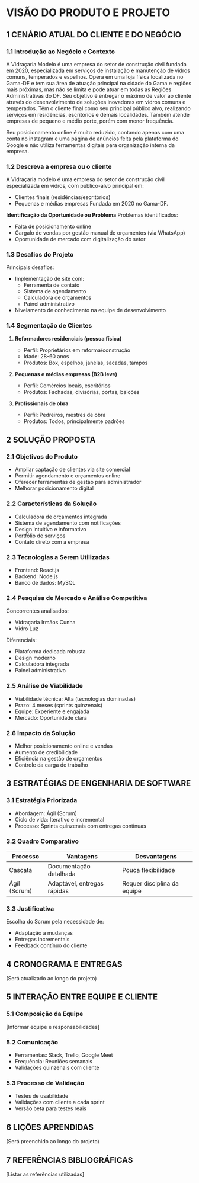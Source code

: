 # VISÃO DO PRODUTO E PROJETO

## 1 CENÁRIO ATUAL DO CLIENTE E DO NEGÓCIO

### 1.1 Introdução ao Negócio e Contexto
A Vidraçaria Modelo é uma empresa do setor de construção civil fundada em 2020, especializada em serviços de instalação e manutenção de vidros comuns, temperados e espelhos. Opera em uma loja física localizada no Gama-DF e tem sua área de atuação principal na cidade do Gama e regiões mais próximas, mas não se limita e pode atuar em todas as Regiões Administrativas do DF. Seu objetivo é entregar o máximo de valor ao cliente através do desenvolvimento de soluções inovadoras em vidros comuns e temperados. Têm o cliente final como seu principal público alvo, realizando serviços em residências, escritórios e demais localidades. Também atende empresas de pequeno e médio porte, porém com menor frequência.

Seu posicionamento online é muito reduzido, contando apenas com uma conta no instagram e uma página de anúncios feita pela plataforma do Google e não utiliza ferramentas digitais para organização interna da empresa.

### 1.2 Descreva a empresa ou o cliente
A Vidraçaria modelo é uma empresa do setor de construção civil especializada em vidros, com público-alvo principal em:
- Clientes finais (residências/escritórios)
- Pequenas e médias empresas
Fundada em 2020 no Gama-DF.

**Identificação da Oportunidade ou Problema**
Problemas identificados:
- Falta de posicionamento online
- Gargalo de vendas por gestão manual de orçamentos (via WhatsApp)
- Oportunidade de mercado com digitalização do setor

### 1.3 Desafios do Projeto
Principais desafios:
- Implementação de site com:
  - Ferramenta de contato
  - Sistema de agendamento
  - Calculadora de orçamentos
  - Painel administrativo
- Nivelamento de conhecimento na equipe de desenvolvimento

### 1.4 Segmentação de Clientes
1. **Reformadores residenciais (pessoa física)**
   - Perfil: Proprietários em reforma/construção
   - Idade: 28-60 anos
   - Produtos: Box, espelhos, janelas, sacadas, tampos

2. **Pequenas e médias empresas (B2B leve)**
   - Perfil: Comércios locais, escritórios
   - Produtos: Fachadas, divisórias, portas, balcões

3. **Profissionais de obra**
   - Perfil: Pedreiros, mestres de obra
   - Produtos: Todos, principalmente padrões

## 2 SOLUÇÃO PROPOSTA

### 2.1 Objetivos do Produto
- Ampliar captação de clientes via site comercial
- Permitir agendamento e orçamentos online
- Oferecer ferramentas de gestão para administrador
- Melhorar posicionamento digital

### 2.2 Características da Solução
- Calculadora de orçamentos integrada
- Sistema de agendamento com notificações
- Design intuitivo e informativo
- Portfólio de serviços
- Contato direto com a empresa

### 2.3 Tecnologias a Serem Utilizadas
- Frontend: React.js
- Backend: Node.js
- Banco de dados: MySQL

### 2.4 Pesquisa de Mercado e Análise Competitiva
Concorrentes analisados:
- Vidraçaria Irmãos Cunha
- Vidro Luz

Diferenciais:
- Plataforma dedicada robusta
- Design moderno
- Calculadora integrada
- Painel administrativo

### 2.5 Análise de Viabilidade
- Viabilidade técnica: Alta (tecnologias dominadas)
- Prazo: 4 meses (sprints quinzenais)
- Equipe: Experiente e engajada
- Mercado: Oportunidade clara

### 2.6 Impacto da Solução
- Melhor posicionamento online e vendas
- Aumento de credibilidade
- Eficiência na gestão de orçamentos
- Controle da carga de trabalho

## 3 ESTRATÉGIAS DE ENGENHARIA DE SOFTWARE

### 3.1 Estratégia Priorizada
- Abordagem: Ágil (Scrum)
- Ciclo de vida: Iterativo e incremental
- Processo: Sprints quinzenais com entregas contínuas

### 3.2 Quadro Comparativo
| Processo        | Vantagens                     | Desvantagens               |
|-----------------|-------------------------------|----------------------------|
| Cascata         | Documentação detalhada        | Pouca flexibilidade        |
| Ágil (Scrum)    | Adaptável, entregas rápidas   | Requer disciplina da equipe|

### 3.3 Justificativa
Escolha do Scrum pela necessidade de:
- Adaptação a mudanças
- Entregas incrementais
- Feedback contínuo do cliente

## 4 CRONOGRAMA E ENTREGAS
(Será atualizado ao longo do projeto)

## 5 INTERAÇÃO ENTRE EQUIPE E CLIENTE

### 5.1 Composição da Equipe
[Informar equipe e responsabilidades]

### 5.2 Comunicação
- Ferramentas: Slack, Trello, Google Meet
- Frequência: Reuniões semanais
- Validações quinzenais com cliente

### 5.3 Processo de Validação
- Testes de usabilidade
- Validações com cliente a cada sprint
- Versão beta para testes reais

## 6 LIÇÕES APRENDIDAS
(Será preenchido ao longo do projeto)

## 7 REFERÊNCIAS BIBLIOGRÁFICAS
[Listar as referências utilizadas]